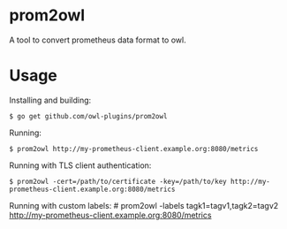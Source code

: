 prom2owl
=========

A tool to convert prometheus data format to owl.

# Usage

Installing and building:

    $ go get github.com/owl-plugins/prom2owl

Running:

    $ prom2owl http://my-prometheus-client.example.org:8080/metrics

Running with TLS client authentication:

    $ prom2owl -cert=/path/to/certificate -key=/path/to/key http://my-prometheus-client.example.org:8080/metrics

Running with custom labels:
    # prom2owl -labels tagk1=tagv1,tagk2=tagv2 http://my-prometheus-client.example.org:8080/metrics
